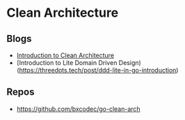 # Clean Architecture

## Blogs

- [Introduction to Clean Architecture](https://threedots.tech/post/introducing-clean-architecture/)
- [Introduction to Lite Domain Driven Design)(https://threedots.tech/post/ddd-lite-in-go-introduction)

## Repos

- https://github.com/bxcodec/go-clean-arch
